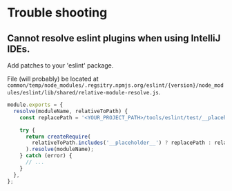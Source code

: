 # Trouble shooting

## Cannot resolve eslint plugins when using IntelliJ IDEs.

Add patches to your 'eslint' package.

File (will probably) be located at `common/temp/node_modules/.regsitry.npmjs.org/eslint/{version}/node_modules/eslint/lib/shared/relative-module-resolve.js`.

```javascript
module.exports = {
  resolve(moduleName, relativeToPath) {
    const replacePath = '<YOUR_PROJECT_PATH>/tools/eslint/test/__placeholder__.js';

    try {
      return createRequire(
        relativeToPath.includes('__placeholder__') ? replacePath : relativeToPath,
      ).resolve(moduleName);
    } catch (error) {
      // ...
    }
  },
};
```
